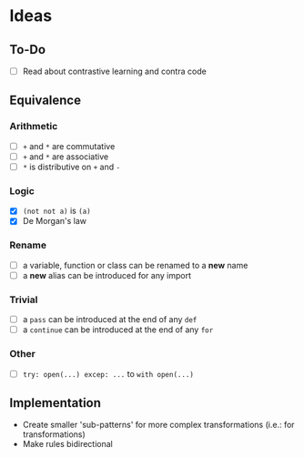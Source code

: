 # Ideas

## To-Do

- [ ] Read about contrastive learning and contra code

## Equivalence

### Arithmetic

- [ ] `+` and `*` are commutative
- [ ] `+` and `*` are associative
- [ ] `*` is distributive on `+` and `-`

### Logic

- [x] `(not not a)` is `(a)`
- [x] De Morgan's law

### Rename

- [ ] a variable, function or class can be renamed to a **new** name
- [ ] a **new** alias can be introduced for any import

### Trivial

- [ ] a `pass` can be introduced at the end of any `def`
- [ ] a `continue` can be introduced at the end of any `for`

### Other

- [ ] `try: open(...) excep: ...` to `with open(...)`

## Implementation

- Create smaller 'sub-patterns' for more complex transformations (i.e.: for transformations)
- Make rules bidirectional
